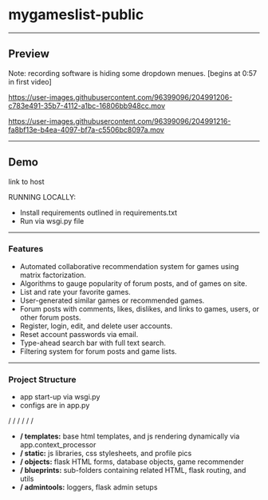 # mygameslist-public
 
---

## Preview

Note: recording software is hiding some dropdown menues. [begins at 0:57 in first video]



https://user-images.githubusercontent.com/96399096/204991206-c783e491-35b7-4112-a1bc-16806bb948cc.mov


https://user-images.githubusercontent.com/96399096/204991216-fa8bf13e-b4ea-4097-bf7a-c5506bc8097a.mov



---

## Demo
link to host

RUNNING LOCALLY:
* Install requirements outlined in requirements.txt
* Run via wsgi.py file

---

### Features
* Automated collaborative recommendation system for games using matrix factorization.
* Algorithms to gauge popularity of forum posts, and of games on site.
* List and rate your favorite games.
* User-generated similar games or recommended games.
* Forum posts with comments, likes, dislikes, and links to games, users, or other forum posts.
* Register, login, edit, and delete user accounts.
* Reset account passwords via email.
* Type-ahead search bar with full text search.
* Filtering system for forum posts and game lists.

---

### Project Structure
* app start-up via wsgi.py
* configs are in app.py

/ / / / / /

* **/ templates:** base html templates, and js rendering dynamically via app.context_processor 
* **/ static:** js libraries, css stylesheets, and profile pics
* **/ objects:** flask HTML forms, database objects, game recommender
* **/ blueprints:** sub-folders containing related HTML, flask routing, and utils
* **/ admintools:** loggers, flask admin setups
